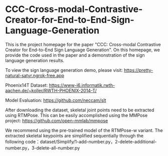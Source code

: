# CCC-Cross-modal-Contrastive-Creator-for-End-to-End-Sign-Language-Generation

This is the project homepage for the paper "CCC: Cross-modal Contrastive Creator for End-to-End Sign Language Generation". On this homepage, we provide the code used in the paper and a demonstration of the sign language generation results.

To view the sign language generation demo, please visit:
https://pretty-natural-satyr.ngrok-free.app

Phoenix14T Dataset:
https://www-i6.informatik.rwth-aachen.de/~koller/RWTH-PHOENIX-2014-T/

Model Evaluation: https://github.com/neccam/slt

After downloading the dataset, skeletal joint points need to be extracted using RTMPose. This can be easily accomplished using the MMPose project:
https://github.com/open-mmlab/mmpose

We recommend using the pre-trained model of the RTMPose-w variant. The extracted skeletal keypoints are simplified sequentially through the following code：dataset/Simplify/1-add-number.py，2-delete-additional-number.py，3-delete-all-number.py

